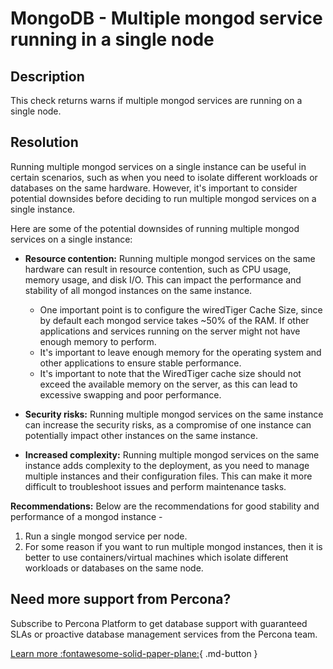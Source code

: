 # MongoDB - Multiple mongod service running in a single node

## Description
This check returns warns if multiple mongod services are running on a single node.

## Resolution

Running multiple mongod services on a single instance can be useful in certain scenarios, such as when you need to isolate different workloads or databases on the same hardware. However, it's important to consider potential downsides before deciding to run multiple mongod services on a single instance.

Here are some of the potential downsides of running multiple mongod services on a single instance:

- **Resource contention:** Running multiple mongod services on the same hardware can result in resource contention, such as CPU usage, memory usage, and disk I/O. This can impact the performance and stability of all mongod instances on the same instance.
  - One important point is to configure the wiredTiger Cache Size, since by default each mongod service takes ~50% of the RAM. If other applications and services running on the server might not have enough memory to perform.
  - It's important to leave enough memory for the operating system and other applications to ensure stable performance.
  - It's important to note that the WiredTiger cache size should not exceed the available memory on the server, as this can lead to excessive swapping and poor performance.

- **Security risks:** Running multiple mongod services on the same instance can increase the security risks, as a compromise of one instance can potentially impact other instances on the same instance.

- **Increased complexity:** Running multiple mongod services on the same instance adds complexity to the deployment, as you need to manage multiple instances and their configuration files. This can make it more difficult to troubleshoot issues and perform maintenance tasks.

**Recommendations:**
Below are the recommendations for good stability and performance of a mongod instance -
1. Run a single mongod service per node.
2. For some reason if you want to run multiple mongod instances, then it is better to use containers/virtual machines which isolate different workloads or databases on the same node.



## Need more support from Percona?
Subscribe to Percona Platform to get database support with guaranteed SLAs or proactive database management services from the Percona team.

[Learn more :fontawesome-solid-paper-plane:](https://per.co.na/subscribe){ .md-button }
